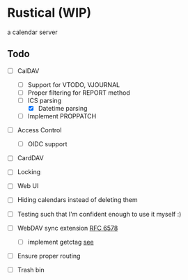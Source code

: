 # Rustical (WIP)

a calendar server

## Todo

- [ ] CalDAV
  - [ ] Support for VTODO, VJOURNAL
  - [ ] Proper filtering for REPORT method
  - [ ] ICS parsing
    - [x] Datetime parsing
  - [ ] Implement PROPPATCH
- [ ] Access Control
  - [ ] OIDC support
- [ ] CardDAV
- [ ] Locking
- [ ] Web UI
- [ ] Hiding calendars instead of deleting them
- [ ] Testing such that I'm confident enough to use it myself :)
- [ ] WebDAV sync extension [RFC 6578](https://www.rfc-editor.org/rfc/rfc6578)
  - [ ] implement getctag [see](https://github.com/apple/ccs-calendarserver/blob/master/doc/Extensions/caldav-ctag.txt)
- [ ] Ensure proper routing
- [ ] Trash bin

